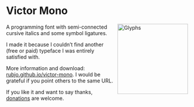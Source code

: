 # Victor Mono

<img src="https://github.com/rubjo/victor-mono/raw/master/src/assets/video/cycle.gif" alt="Glyphs" style="width: 20vw; min-width: 200px; float: right; margin: 0 0 5px 10px;">

A programming font with semi-connected cursive italics and some symbol ligatures.

I made it because I couldn’t find another (free or paid) typeface I was entirely satisfied with.

More information and download: [rubjo.github.io/victor-mono](https://rubjo.github.io/victor-mono). I would be grateful if you point others to the same URL.

If you like it and want to say thanks, [donations](https://www.paypal.me/runbjo) are welcome.